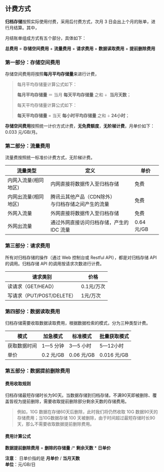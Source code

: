 ## 计费方式
**归档存储**按照实际使用付费，采用后付费方式，次月 3 日会出上个月的账单，进行月结算。其中，


月结账单组成方式有五个部分，具体如下：

**总费用** = **存储空间费用** + **流量费用** + **请求费用** + **数据读取费用** + **提前删除费用** 

### 第一部分：存储空间费用

存储空间费用将按照**每月平均存储量**来进行计费，

>每月平均存储量计算公式如下：   
>
>**每月平均存储量** ＝ 当月 **每天平均存储量** 之和 ÷  **当月天数**；
>
>每天平均存储量计算公式如下： 
>
>**每天平均存储量** = 当天 **每小时平均存储量** 之和 ÷ **24小时**；
>
**存储空间费用**按照统一计价方式计费，**无免费额度**，**无阶梯计费**，月单价如下：0.033 元/GB/月。

### 第二部分：流量费用

流量费按照统一标准价计费方式，无阶梯计费。

| 流量类型      | 定义                             | 单价       |
| --------- | ------------------------------ | -------- |
| 内网入流量(相同地区) | 内网直接将数据传入至归档存储 | 免费       |
| 内网出流量(相同地区)  | 腾讯云其他产品（CDN除外）</br>与归档存储之间产生的流量 | 免费       |
| 外网入流量     | 外网直接将数据传入至归档存储                 | 免费       |
| 外网出流量     | 通过外网直接访问归档存储，产生的 IDC 流量   | 0.64元/GB |                    

### 第三部分：请求费用

所有对归档存储的操作（通过 Web 控制台或 Restful API），都是对归档存储 API 的调用。归档存储 API 的调用按请求次数进行计费。

| 请求类别                 | 价格      |
| -------------------- | ------- |
| 读请求（GET/HEAD）             | 0.1元/万次 |
| 写请求（PUT/POST/DELETE） | 1元/万次   |

### 第四部分：数据读取费用

归档存储需要收取数据读取费用，根据数据检索的模式，分为三种类型计费。

| 模式     | 加急模式     | 标准模式      | 批量获取模式     |
| ------ | -------- | --------- | ---------- |
| 获取数据时间 | 1—5 分钟   | 3—5 小时    | 5—12小时     |
| 单价     | 0.2 元/GB | 0.06 元/GB | 0.016 元/GB |


### 第五部分：数据提前删除费用

#### 费用收取规则
归档存储最短存储时长为90天。当数据存储到归档存储，不满90天即被删除、覆盖皆视为提前删除，需要收取提前删除部分剩余天数的存储费用。


>例如，10G 数据在存储60天后删除，此时我们将仍然收取 10G 数据90天的存储费用；当10G数据存储 100 天被删除，由于时间超过最短存储时长90天，那么不需要收取数据提前删除费用。

#### 费用计算公式

**数据提前删除费用** = **删除的存储量** /* **剩余天数** * **日单价**

**注意**： 日单价指的是 **月单价** / **当月天数**  
          **单位**：元/GB/日



